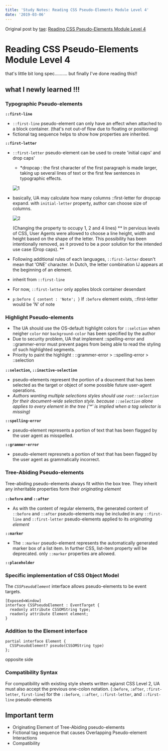 ```yaml
---
title: 'Study Notes: Reading CSS Pseudo-Elements Module Level 4'
date: '2019-03-06'
---
```


Original post by [tae](https://github.com/Ta2Rim): [Reading CSS Pseudo-Elements Module Level 4](https://gist.github.com/Ta2Rim/9bf65384e2683c8e4ed940ffac7f3e70)

# Reading CSS Pseudo-Elements Module Level 4

that's little bit long spec.......... but finally I've done reading this!!

## what I newly learned !!!

### Typographic Pseudo-elements

**`::first-line`**

- `::first-line` pseudo-element can only have an effect when attached to a block container. (that's not out-of flow due to floating or positioning)
- fictional tag sequence helps to show how properties are inherited.

**`::first-letter`**

- `::first-letter` pseudo-element can be used to create 'initial caps' and drop caps'

  - \*dropcap : the first character of the first paragraph is made larger, taking up several lines of text or the first few sentences in typographic effects.

  ![1](https://user-images.githubusercontent.com/41318449/53882058-9dc8e800-4058-11e9-9d48-d9a7dd545fc4.png)

- basically, UA may calculate how many columns ::first-letter for dropcap expand. with `initial-letter` property, author can choose size of columns.

  ![2](https://css-tricks.com/wp-content/uploads/2017/01/css-almanac-initial-letter-calculate.gif)

  (Changing the property to occupy 1, 2 and 4 lines)
  ** In pervious levels of CSS, User Agents were allowed to choose a line height, width and height based on the shape of the letter. This possibility has been intentionally removed, as it proved to be a poor solution for the intended use case (Drop caps). **

- Following additional rules of each languages, `::first-letter` doesn't mean that 'ONE' character. In Dutch, the letter combination IJ appears at the beginning of an element.
- inherit from `::first-line`
- For now, `::first-letter` only applies block container desendant

- `p:before { content : 'Note'; }`
  If `:before` element exists, ::first-letter would be 'N' of note

### Highlight Pseudo-elements

- The UA should use the OS-default highlight colors for `::selction` when neigher `color` nor `background-color` has been specified by the author
- Due to security problem, UA that implement ::spelling-error and ::grammer-error must prevent pages from being able to read the styling of such highlighted segments.
- Priority to paint the highlight : ::grammer-error > ::spelling-error > ::selection

**`::selection`, `::inactive-selection`**

- pseudo-elements represent the portion of a doucment that has been selected as the target or object of some possible future user-agent operations.
- _Authors wanting multiple selections styles should use `root::selection` for their document-wide selection style. because `::selection` alone applies to every element in the tree ('\*' is implied when a tag selector is missing)_

**`::spelling-error`**

- pseudo-element represents a portion of text that has been flagged by the user agent as misspelled.

**`::grammer-error`**

- pseudo-element represnets a portion of text that has been flagged by the user agent as grammatically incorrect.

### Tree-Abiding Pseudo-elements

Tree-abiding pseudo-elements always fit within the box tree. They inherit any inheritable properties form their _originating element_

**`::before` and `::after`**

- As with the content of regular elements, the generated content of `::before` and `::after` pseudo-elements may be included in any `::first-line` and `::first-letter` pseudo-elements applied to its _originating element_

**`::marker`**

- The `::marker` pseudo-element represents the automatically generated marker box of a list item. In further CSS, list-item property will be deprecated. only `::marker` properties are allowed.

**`::placeholder`**

### Specific implementation of CSS Object Model

The _`CSSPseudoElement`_ interface allows pseudo-elements to be event targets.

```
[Exposed=Window]
interface CSSPseudoElement : EventTarget {
  readonly attribute CSSOMString type;
  readonly attribute Element element;
}
```

### Addition to the Element interface

```
partial interface Element {
  CSSPseudoElement? pseudo(CSSOMString type)
};
```

opposite side

### Compatibility Syntax

For compatibility with existing style sheets written agianst CSS Level 2, UA must also accept the previous one-colon notation. (`:before`, `:after`, `:first-letter`, `first-line`) for the `::before`, `::after`, `::first-letter`, and `::first-line` pseudo-elements

## Important term

- Originating Element of Tree-Abiding pseudo-elements
- Fictional tag sequence that causes Overlapping Pseudo-element Interactions
- Compatibility
